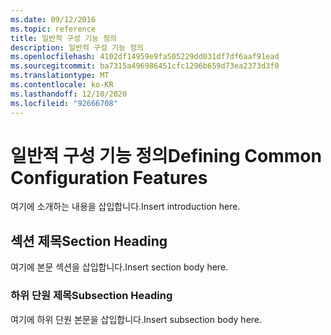 ```yaml
---
ms.date: 09/12/2016
ms.topic: reference
title: 일반적 구성 기능 정의
description: 일반적 구성 기능 정의
ms.openlocfilehash: 4102df14959e9fa505229dd031df7df6aaf91ead
ms.sourcegitcommit: ba7315a496986451cfc1296b659d73ea2373d3f0
ms.translationtype: MT
ms.contentlocale: ko-KR
ms.lasthandoff: 12/10/2020
ms.locfileid: "92666708"
---
```

# <a name="defining-common-configuration-features"></a><span data-ttu-id="0a651-103">일반적 구성 기능 정의</span><span class="sxs-lookup"><span data-stu-id="0a651-103">Defining Common Configuration Features</span></span>

<span data-ttu-id="0a651-104">여기에 소개하는 내용을 삽입합니다.</span><span class="sxs-lookup"><span data-stu-id="0a651-104">Insert introduction here.</span></span>

## <a name="section-heading"></a><span data-ttu-id="0a651-105">섹션 제목</span><span class="sxs-lookup"><span data-stu-id="0a651-105">Section Heading</span></span>

<span data-ttu-id="0a651-106">여기에 본문 섹션을 삽입합니다.</span><span class="sxs-lookup"><span data-stu-id="0a651-106">Insert section body here.</span></span>

### <a name="subsection-heading"></a><span data-ttu-id="0a651-107">하위 단원 제목</span><span class="sxs-lookup"><span data-stu-id="0a651-107">Subsection Heading</span></span>

<span data-ttu-id="0a651-108">여기에 하위 단원 본문을 삽입합니다.</span><span class="sxs-lookup"><span data-stu-id="0a651-108">Insert subsection body here.</span></span>
